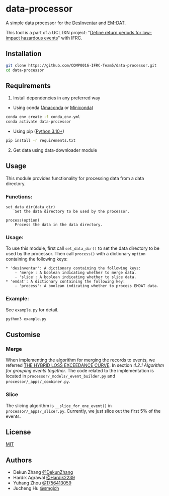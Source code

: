 # data-processor

A simple data processor for the [DesInventar](https://www.desinventar.net) and 
[EM-DAT](https://www.emdat.be/).

This tool is a part of a UCL IXN project: "[Define return periods for low-impact 
hazardous events](https://github.com/COMP0016-IFRC-Team5/data-visualiser/blob/main/README.md#project-introduction)" with IFRC. 

## Installation

```bash
git clone https://github.com/COMP0016-IFRC-Team5/data-processor.git
cd data-processor
```

## Requirements

1. Install dependencies in any preferred way

- Using conda ([Anaconda](https://docs.anaconda.com/anaconda/install/index.html) or [Miniconda](https://docs.conda.io/en/latest/miniconda.html))
```bash
conda env create -f conda_env.yml
conda activate data-processor
```

- Using pip ([Python 3.10+](https://www.python.org/downloads/))
```bash
pip install -r requirements.txt
```
2. Get data using data-downloader module

## Usage

This module provides functionality for processing data from a data directory.

### Functions:
    set_data_dir(data_dir)
        Set the data directory to be used by the processor.

    process(option)
        Process the data in the data directory.

### Usage:
To use this module, first call `set_data_dir()` to set the data directory to be
used by the processor. Then call `process()` with a dictionary `option`
containing the following keys:

    * 'desinventar': A dictionary containing the following keys:
        - 'merge': A boolean indicating whether to merge data.
        - 'slice': A boolean indicating whether to slice data.
    * 'emdat': A dictionary containing the following key:
        - 'process': A boolean indicating whether to process EMDAT data.

### Example:
See `example.py` for detail.

```bash
python3 example.py
```

## Customise

### Merge
When implementing the algorithm for merging the records to events, we referred 
[THE HYBRID LOSS EXCEEDANCE CURVE](https://www.preventionweb.net/english/hyogo/gar/2011/en/bgdocs/ERN-AL_2011.pdf). 
In section _4.2.1 Algorithm for grouping events together_. The code related to 
the implementation is located in `processor/_models/_event_builder.py` and 
`processor/_apps/_combiner.py`.

### Slice
The slicing algorithm is `__slice_for_one_event()` in 
`processor/_apps/_slicer.py`. Currently, we just slice out the first 5% of the 
events.

## License

[MIT](https://choosealicense.com/licenses/mit/)

## Authors

- Dekun Zhang    [@DekunZhang](https://www.github.com/DekunZhang)
- Hardik Agrawal [@Hardik2239](https://www.github.com/Hardik2239)
- Yuhang Zhou    [@1756413059](https://www.github.com/1756413059)
- Jucheng Hu     [@smgjch](https://www.github.com/smgjch)
